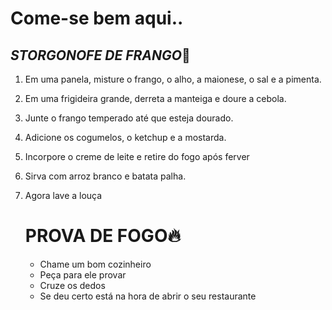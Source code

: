 # Come-se bem aqui.. #

## _STORGONOFE DE FRANGO_:chicken: ##

1. Em uma panela, misture o frango, o alho, a maionese, o sal e a pimenta.

2. Em uma frigideira grande, derreta a manteiga e doure a cebola.

3. Junte o frango temperado até que esteja dourado.

4. Adicione os cogumelos, o ketchup e a mostarda.

5. Incorpore o creme de leite e retire do fogo após ferver

6. Sirva com arroz branco e batata palha.

7. Agora lave a louça

   

   # PROVA DE FOGO:fire: #

   

   - Chame um bom cozinheiro
   - Peça para ele provar
   - Cruze os dedos
   - Se deu certo está na hora de abrir o seu restaurante